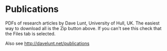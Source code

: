 Publications
============

PDFs of research articles by Dave Lunt, University of Hull, UK.
The easiest way to download all is the Zip button above. If you can't see this check that the Files tab is selected.

Also see http://davelunt.net/publications
